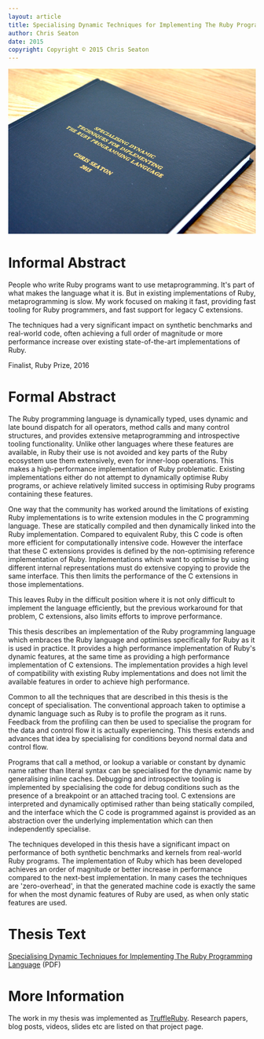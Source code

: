```yaml
---
layout: article
title: Specialising Dynamic Techniques for Implementing The Ruby Programming Language
author: Chris Seaton
date: 2015
copyright: Copyright © 2015 Chris Seaton
---
```


<img src="thesis.jpeg" alt="Thesis">

# Informal Abstract

People who write Ruby programs want to use metaprogramming. It's part of what makes the language what it is. But in existing implementations of Ruby, metaprogramming is slow. My work focused on making it fast, providing fast tooling for Ruby programmers, and fast support for legacy C extensions.

The techniques had a very significant impact on synthetic benchmarks and real-world code, often achieving a full order of magnitude or more performance increase over existing state-of-the-art implementations of Ruby.

<i class="icon-trophy"></i> Finalist, Ruby Prize, 2016

# Formal Abstract

The Ruby programming language is dynamically typed, uses dynamic and late bound dispatch for all operators, method calls and many control structures, and provides extensive metaprogramming and introspective tooling functionality.
Unlike other languages where these features are available, in Ruby their use is not avoided and key parts of the Ruby ecosystem use them extensively, even for inner-loop operations.
This makes a high-performance implementation of Ruby problematic.
Existing implementations either do not attempt to dynamically optimise Ruby programs, or achieve relatively limited success in optimising Ruby programs containing these features.

One way that the community has worked around the limitations of existing Ruby implementations is to write extension modules in the C programming language.
These are statically compiled and then dynamically linked into the Ruby implementation.
Compared to equivalent Ruby, this C code is often more efficient for computationally intensive code.
However the interface that these C extensions provides is defined by the non-optimising reference implementation of Ruby.
Implementations which want to optimise by using different internal representations must do extensive copying to provide the same interface.
This then limits the performance of the C extensions in those implementations.

This leaves Ruby in the difficult position where it is not only difficult to implement the language efficiently, but the previous workaround for that problem, C extensions, also limits efforts to improve performance.

This thesis describes an implementation of the Ruby programming language which embraces the Ruby language and optimises specifically for Ruby as it is used in practice.
It provides a high performance implementation of Ruby's dynamic features, at the same time as providing a high performance implementation of C extensions.
The implementation provides a high level of compatibility with existing Ruby implementations and does not limit the available features in order to achieve high performance.

Common to all the techniques that are described in this thesis is the concept of specialisation.
The conventional approach taken to optimise a dynamic language such as Ruby is to profile the program as it runs.
Feedback from the profiling can then be used to specialise the program for the data and control flow it is actually experiencing.
This thesis extends and advances that idea by specialising for conditions beyond normal data and control flow.

Programs that call a method, or lookup a variable or constant by dynamic name rather than literal syntax can be specialised for the dynamic name by generalising inline caches.
Debugging and introspective tooling is implemented by specialising the code for debug conditions such as the presence of a breakpoint or an attached tracing tool.
C extensions are interpreted and dynamically optimised rather than being statically compiled, and the interface which the C code is programmed against is provided as an abstraction over the underlying implementation which can then independently specialise.

The techniques developed in this thesis have a significant impact on performance of both synthetic benchmarks and kernels from real-world Ruby programs.
The implementation of Ruby which has been developed achieves an order of magnitude or better increase in performance compared to the next-best implementation.
In many cases the techniques are 'zero-overhead', in that the generated machine code is exactly the same for when the most dynamic features of Ruby are used, as when only static features are used.

# Thesis Text

[Specialising Dynamic Techniques for Implementing The Ruby Programming Language](specialising-ruby.pdf) (PDF)

# More Information

The work in my thesis was implemented as [TruffleRuby](../rubytruffle). Research papers, blog posts, videos, slides etc are listed on that project page.
